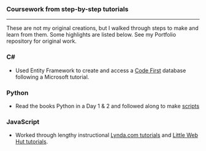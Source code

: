 ### Coursework from step-by-step tutorials
---
These are not my original creations, but I walked through steps to make and learn from them. Some highlights are listed below. See my Portfolio repository for original work.

### C#
* Used Entity Framework to create and access a [Code First](https://github.com/rebeccapizano/Coursework/blob/master/CSharp/CodeFirstDrill.cs) database following a Microsoft tutorial.

### Python
* Read the books Python in a Day 1 & 2 and followed along to make [scripts](https://github.com/rebeccapizano/Coursework/tree/master/Python/PythonInADay)

### JavaScript
* Worked through lengthy instructional [Lynda.com tutorials](https://github.com/rebeccapizano/Coursework/tree/master/JavaScript/IntroJS-Lynda) and [Little Web Hut tutorials](https://github.com/rebeccapizano/Coursework/tree/master/JavaScript/Little-Web-Hut).
